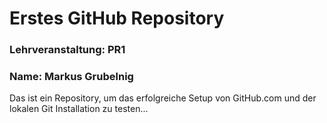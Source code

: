 # Erstes GitHub Repository
### Lehrveranstaltung: PR1
### Name: Markus Grubelnig

Das ist ein Repository, um das erfolgreiche Setup von GitHub.com und der lokalen Git Installation zu testen...
